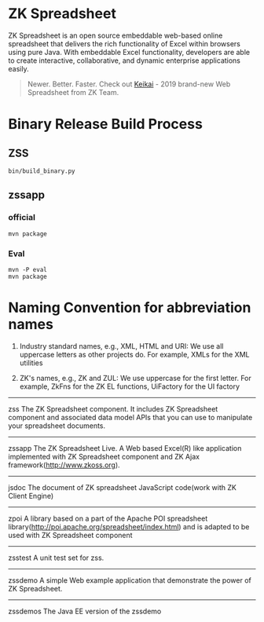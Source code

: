 # ZK Spreadsheet

ZK Spreadsheet is an open source embeddable web-based online spreadsheet that delivers the rich functionality of Excel within browsers using pure Java. With embeddable Excel functionality, developers are able to create interactive, collaborative, and dynamic enterprise applications easily.

> Newer. Better. Faster.
> Check out [Keikai](https://keikai.io) - 2019 brand-new Web Spreadsheet from ZK Team.


# Binary Release Build Process
## ZSS
`bin/build_binary.py`

## zssapp
### official
`mvn package`

### Eval
```
mvn -P eval
mvn package
```

# Naming Convention for abbreviation names
1) Industry standard names, e.g., XML, HTML and URI:
	We use all uppercase letters as other projects do.
	For example, XMLs for the XML utilities

2) ZK's names, e.g., ZK and ZUL:
	We use uppercase for the first letter.
	For example, ZkFns for the ZK EL functions, UiFactory for the UI factory

---
zss
	The ZK Spreadsheet component.
	It includes ZK Spreadsheet component and associated data model APIs that you can
	use to manipulate your spreadsheet documents.

---
zssapp
	The ZK Spreadsheet Live.
	A Web based Excel(R) like application implemented with ZK Spreadsheet component
	and ZK Ajax framework(http://www.zkoss.org).

---
jsdoc
	The document of ZK spreadsheet JavaScript code(work with ZK Client Engine)
	
---
zpoi
	A library based on a part of the Apache POI spreadsheet library(http://poi.apache.org/spreadsheet/index.html)
	and is adapted to be used with ZK Spreadsheet component

---
zsstest
	A unit test set for zss.
	
---
zssdemo
	A simple Web example application that demonstrate the power of ZK Spreadsheet.
	
---
zssdemos
	The Java EE version of the zssdemo